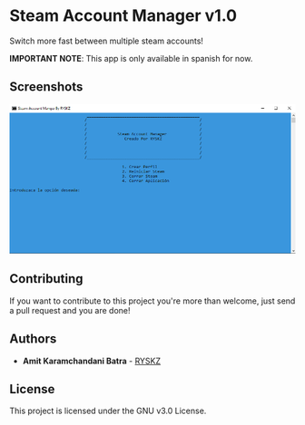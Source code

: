 # Steam Account Manager v1.0

Switch more fast between multiple steam accounts!

**IMPORTANT NOTE**: This app is only available in spanish for now.

## Screenshots
<div align="center">
    <img src="/screenshots/1.png" width="700px"></img>
</div>

## Contributing

If you want to contribute to this project you're more than welcome, just send a pull request and you are done!

## Authors

* **Amit Karamchandani Batra** - [RYSKZ](https://github.com/RYSKZ)

## License

This project is licensed under the GNU v3.0 License.
